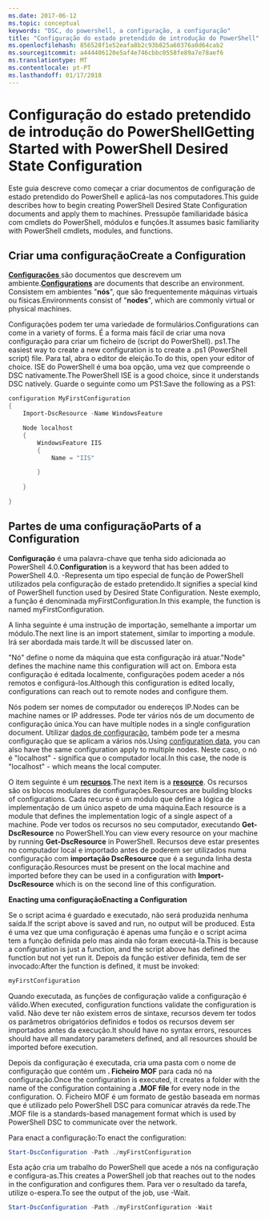 ```yaml
---
ms.date: 2017-06-12
ms.topic: conceptual
keywords: "DSC, do powershell, a configuração, a configuração"
title: "Configuração do estado pretendido de introdução do PowerShell"
ms.openlocfilehash: 856528f1e52eafa8b2c93b825a60376a0d64cab2
ms.sourcegitcommit: a444406120e5af4e746cbbc0558fe89a7e78aef6
ms.translationtype: MT
ms.contentlocale: pt-PT
ms.lasthandoff: 01/17/2018
---
```

# <a name="getting-started-with-powershell-desired-state-configuration"></a><span data-ttu-id="1a41b-103">Configuração do estado pretendido de introdução do PowerShell</span><span class="sxs-lookup"><span data-stu-id="1a41b-103">Getting Started with PowerShell Desired State Configuration</span></span> #

<span data-ttu-id="1a41b-104">Este guia descreve como começar a criar documentos de configuração de estado pretendido do PowerShell e aplicá-las nos computadores.</span><span class="sxs-lookup"><span data-stu-id="1a41b-104">This guide describes how to begin creating PowerShell Desired State Configuration documents and apply them to machines.</span></span> <span data-ttu-id="1a41b-105">Pressupõe familiaridade básica com cmdlets do PowerShell, módulos e funções.</span><span class="sxs-lookup"><span data-stu-id="1a41b-105">It assumes basic familiarity with PowerShell cmdlets, modules, and functions.</span></span> 


## <a name="create-a-configuration"></a><span data-ttu-id="1a41b-106">Criar uma configuração</span><span class="sxs-lookup"><span data-stu-id="1a41b-106">Create a Configuration</span></span> ##

<span data-ttu-id="1a41b-107">[**Configurações** ](https://msdn.microsoft.com/en-us/powershell/dsc/configurations) são documentos que descrevem um ambiente.</span><span class="sxs-lookup"><span data-stu-id="1a41b-107">[**Configurations**](https://msdn.microsoft.com/en-us/powershell/dsc/configurations) are documents that describe an environment.</span></span> <span data-ttu-id="1a41b-108">Consistem em ambientes "**nós**", que são frequentemente máquinas virtuais ou físicas.</span><span class="sxs-lookup"><span data-stu-id="1a41b-108">Environments consist of "**nodes**", which are commonly virtual or physical machines.</span></span> 

<span data-ttu-id="1a41b-109">Configurações podem ter uma variedade de formulários.</span><span class="sxs-lookup"><span data-stu-id="1a41b-109">Configurations can come in a variety of forms.</span></span> <span data-ttu-id="1a41b-110">É a forma mais fácil de criar uma nova configuração para criar um ficheiro de (script do PowerShell). ps1.</span><span class="sxs-lookup"><span data-stu-id="1a41b-110">The easiest way to create a new configuration is to create a .ps1 (PowerShell script) file.</span></span> <span data-ttu-id="1a41b-111">Para tal, abra o editor de eleição.</span><span class="sxs-lookup"><span data-stu-id="1a41b-111">To do this, open your editor of choice.</span></span> <span data-ttu-id="1a41b-112">ISE do PowerShell é uma boa opção, uma vez que compreende o DSC nativamente.</span><span class="sxs-lookup"><span data-stu-id="1a41b-112">The PowerShell ISE is a good choice, since it understands DSC natively.</span></span> <span data-ttu-id="1a41b-113">Guarde o seguinte como um PS1:</span><span class="sxs-lookup"><span data-stu-id="1a41b-113">Save the following as a PS1:</span></span>

```powershell
configuration MyFirstConfiguration
{
    Import-DscResource -Name WindowsFeature

    Node localhost
    {
        WindowsFeature IIS
        {
            Name = "IIS"

        }
        
    }

}
```
## <a name="parts-of-a-configuration"></a><span data-ttu-id="1a41b-114">Partes de uma configuração</span><span class="sxs-lookup"><span data-stu-id="1a41b-114">Parts of a Configuration</span></span> ##
<span data-ttu-id="1a41b-115">**Configuração** é uma palavra-chave que tenha sido adicionada ao PowerShell 4.0.</span><span class="sxs-lookup"><span data-stu-id="1a41b-115">**Configuration** is a keyword that has been added to PowerShell 4.0.</span></span> <span data-ttu-id="1a41b-116">-Representa um tipo especial de função de PowerShell utilizados pela configuração de estado pretendido.</span><span class="sxs-lookup"><span data-stu-id="1a41b-116">It signifies a special kind of PowerShell function used by Desired State Configuration.</span></span> <span data-ttu-id="1a41b-117">Neste exemplo, a função é denominada myFirstConfiguration.</span><span class="sxs-lookup"><span data-stu-id="1a41b-117">In this example, the function is named myFirstConfiguration.</span></span> 

<span data-ttu-id="1a41b-118">A linha seguinte é uma instrução de importação, semelhante a importar um módulo.</span><span class="sxs-lookup"><span data-stu-id="1a41b-118">The next line is an import statement, similar to importing a module.</span></span> <span data-ttu-id="1a41b-119">Irá ser abordada mais tarde.</span><span class="sxs-lookup"><span data-stu-id="1a41b-119">It will be discussed later on.</span></span>

<span data-ttu-id="1a41b-120">"Nó" define o nome da máquina que esta configuração irá atuar.</span><span class="sxs-lookup"><span data-stu-id="1a41b-120">"Node" defines the machine name this configuration will act on.</span></span> <span data-ttu-id="1a41b-121">Embora esta configuração é editada localmente, configurações podem aceder a nós remotos e configurá-los.</span><span class="sxs-lookup"><span data-stu-id="1a41b-121">Although this configuration is edited locally, configurations can reach out to remote nodes and configure them.</span></span> 

<span data-ttu-id="1a41b-122">Nós podem ser nomes de computador ou endereços IP.</span><span class="sxs-lookup"><span data-stu-id="1a41b-122">Nodes can be machine names or IP addresses.</span></span> <span data-ttu-id="1a41b-123">Pode ter vários nós de um documento de configuração única.</span><span class="sxs-lookup"><span data-stu-id="1a41b-123">You can have multiple nodes in a single configuration document.</span></span> <span data-ttu-id="1a41b-124">Utilizar [dados de configuração](https://msdn.microsoft.com/en-us/powershell/dsc/configdata), também pode ter a mesma configuração que se aplicam a vários nós.</span><span class="sxs-lookup"><span data-stu-id="1a41b-124">Using [configuration data](https://msdn.microsoft.com/en-us/powershell/dsc/configdata), you can also have the same configuration apply to multiple nodes.</span></span> <span data-ttu-id="1a41b-125">Neste caso, o nó é "localhost" - significa que o computador local.</span><span class="sxs-lookup"><span data-stu-id="1a41b-125">In this case, the node is "localhost" - which means the local computer.</span></span> 

<span data-ttu-id="1a41b-126">O item seguinte é um [ **recursos**](https://msdn.microsoft.com/en-us/powershell/dsc/resources).</span><span class="sxs-lookup"><span data-stu-id="1a41b-126">The next item is a [**resource**](https://msdn.microsoft.com/en-us/powershell/dsc/resources).</span></span> <span data-ttu-id="1a41b-127">Os recursos são os blocos modulares de configurações.</span><span class="sxs-lookup"><span data-stu-id="1a41b-127">Resources are building blocks of configurations.</span></span> <span data-ttu-id="1a41b-128">Cada recurso é um módulo que define a lógica de implementação de um único aspeto de uma máquina.</span><span class="sxs-lookup"><span data-stu-id="1a41b-128">Each resource is a module that defines the implementation logic of a single aspect of a machine.</span></span> <span data-ttu-id="1a41b-129">Pode ver todos os recursos no seu computador, executando **Get-DscResource** no PowerShell.</span><span class="sxs-lookup"><span data-stu-id="1a41b-129">You can view every resource on your machine by running **Get-DscResource** in PowerShell.</span></span> <span data-ttu-id="1a41b-130">Recursos deve estar presentes no computador local e importado antes de poderem ser utilizados numa configuração com **importação DscResource** que é a segunda linha desta configuração.</span><span class="sxs-lookup"><span data-stu-id="1a41b-130">Resources must be present on the local machine and imported before they can be used in a configuration with **Import-DscResource** which is on the second line of this configuration.</span></span> 

<span data-ttu-id="1a41b-131">**Enacting uma configuração**</span><span class="sxs-lookup"><span data-stu-id="1a41b-131">**Enacting a Configuration**</span></span>

<span data-ttu-id="1a41b-132">Se o script acima é guardado e executado, não será produzida nenhuma saída.</span><span class="sxs-lookup"><span data-stu-id="1a41b-132">If the script above is saved and run, no output will be produced.</span></span> <span data-ttu-id="1a41b-133">Esta é uma vez que uma configuração é apenas uma função e o script acima tem a função definida pelo mas ainda não foram executá-la.</span><span class="sxs-lookup"><span data-stu-id="1a41b-133">This is because a configuration is just a function, and the script above has defined the function but not yet run it.</span></span> <span data-ttu-id="1a41b-134">Depois da função estiver definida, tem de ser invocado:</span><span class="sxs-lookup"><span data-stu-id="1a41b-134">After the function is defined, it must be invoked:</span></span>
```powershell
myFirstConfiguration
```

<span data-ttu-id="1a41b-135">Quando executada, as funções de configuração valide a configuração é válido.</span><span class="sxs-lookup"><span data-stu-id="1a41b-135">When executed, configuration functions validate the configuration is valid.</span></span> <span data-ttu-id="1a41b-136">Não deve ter não existem erros de sintaxe, recursos devem ter todos os parâmetros obrigatórios definidos e todos os recursos devem ser importados antes da execução.</span><span class="sxs-lookup"><span data-stu-id="1a41b-136">It should have no syntax errors, resources should have all mandatory parameters defined, and all resources should be imported before execution.</span></span>

<span data-ttu-id="1a41b-137">Depois da configuração é executada, cria uma pasta com o nome de configuração que contém um **. Ficheiro MOF** para cada nó na configuração.</span><span class="sxs-lookup"><span data-stu-id="1a41b-137">Once the configuration is executed, it creates a folder with the name of the configuration containing a **.MOF file** for every node in the configuration.</span></span> <span data-ttu-id="1a41b-138">O. Ficheiro MOF é um formato de gestão baseada em normas que é utilizado pelo PowerShell DSC para comunicar através da rede.</span><span class="sxs-lookup"><span data-stu-id="1a41b-138">The .MOF file is a standards-based management format which is used by PowerShell DSC to communicate over the network.</span></span>

<span data-ttu-id="1a41b-139">Para enact a configuração:</span><span class="sxs-lookup"><span data-stu-id="1a41b-139">To enact the configuration:</span></span>
```powershell
Start-DscConfiguration -Path ./myFirstConfiguration
```
<span data-ttu-id="1a41b-140">Esta ação cria um trabalho do PowerShell que acede a nós na configuração e configura-as.</span><span class="sxs-lookup"><span data-stu-id="1a41b-140">This creates a PowerShell job that reaches out to the nodes in the configuration and configures them.</span></span> <span data-ttu-id="1a41b-141">Para ver o resultado da tarefa, utilize o-espera.</span><span class="sxs-lookup"><span data-stu-id="1a41b-141">To see the output of the job, use -Wait.</span></span> 
```powershell
Start-DscConfiguration -Path ./myFirstConfiguration -Wait
```

